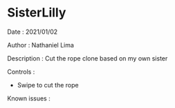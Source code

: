 # SisterLilly
Date :
2021/01/02

Author :
Nathaniel Lima

Description :
Cut the rope clone based on my own sister

Controls :
- Swipe to cut the rope

Known issues :
